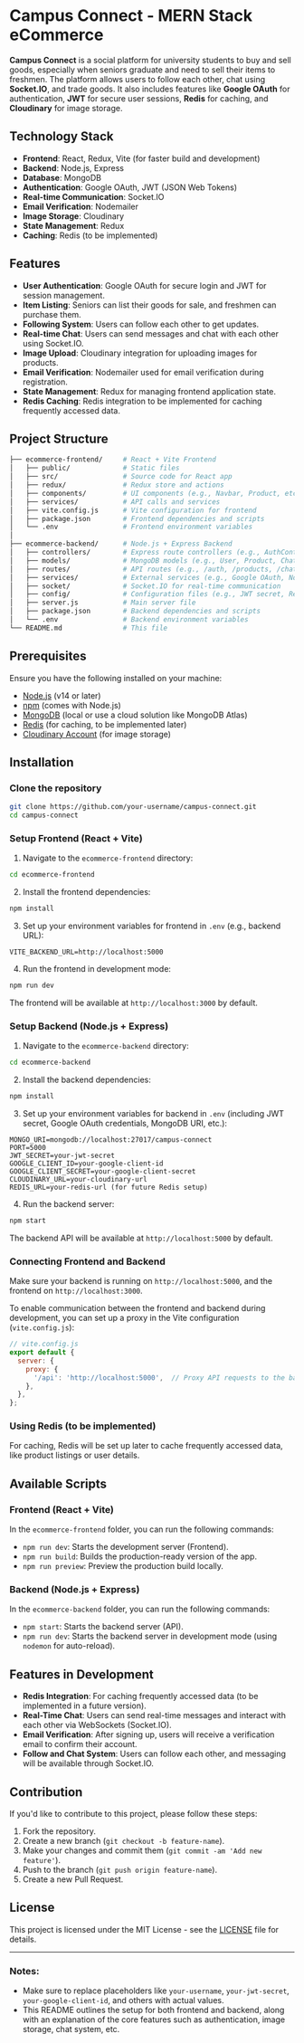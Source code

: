 
# Campus Connect - MERN Stack eCommerce

**Campus Connect** is a social platform for university students to buy and sell goods, especially when seniors graduate and need to sell their items to freshmen. The platform allows users to follow each other, chat using **Socket.IO**, and trade goods. It also includes features like **Google OAuth** for authentication, **JWT** for secure user sessions, **Redis** for caching, and **Cloudinary** for image storage.

## Technology Stack

- **Frontend**: React, Redux, Vite (for faster build and development)
- **Backend**: Node.js, Express
- **Database**: MongoDB
- **Authentication**: Google OAuth, JWT (JSON Web Tokens)
- **Real-time Communication**: Socket.IO
- **Email Verification**: Nodemailer
- **Image Storage**: Cloudinary
- **State Management**: Redux
- **Caching**: Redis (to be implemented)

## Features

- **User Authentication**: Google OAuth for secure login and JWT for session management.
- **Item Listing**: Seniors can list their goods for sale, and freshmen can purchase them.
- **Following System**: Users can follow each other to get updates.
- **Real-time Chat**: Users can send messages and chat with each other using Socket.IO.
- **Image Upload**: Cloudinary integration for uploading images for products.
- **Email Verification**: Nodemailer used for email verification during registration.
- **State Management**: Redux for managing frontend application state.
- **Redis Caching**: Redis integration to be implemented for caching frequently accessed data.

## Project Structure

```bash
├── ecommerce-frontend/     # React + Vite Frontend
│   ├── public/             # Static files
│   ├── src/                # Source code for React app
│   ├── redux/              # Redux store and actions
│   ├── components/         # UI components (e.g., Navbar, Product, etc.)
│   ├── services/           # API calls and services
│   ├── vite.config.js      # Vite configuration for frontend
│   ├── package.json        # Frontend dependencies and scripts
│   └── .env                # Frontend environment variables
│
├── ecommerce-backend/      # Node.js + Express Backend
│   ├── controllers/        # Express route controllers (e.g., AuthController)
│   ├── models/             # MongoDB models (e.g., User, Product, Chat)
│   ├── routes/             # API routes (e.g., /auth, /products, /chat)
│   ├── services/           # External services (e.g., Google OAuth, Nodemailer)
│   ├── socket/             # Socket.IO for real-time communication
│   ├── config/             # Configuration files (e.g., JWT secret, Redis setup)
│   ├── server.js           # Main server file
│   ├── package.json        # Backend dependencies and scripts
│   └── .env                # Backend environment variables
└── README.md               # This file
```

## Prerequisites

Ensure you have the following installed on your machine:

- [Node.js](https://nodejs.org/en/download/) (v14 or later)
- [npm](https://www.npmjs.com/get-npm) (comes with Node.js)
- [MongoDB](https://www.mongodb.com/try/download/community) (local or use a cloud solution like MongoDB Atlas)
- [Redis](https://redis.io/download) (for caching, to be implemented later)
- [Cloudinary Account](https://cloudinary.com/) (for image storage)

## Installation

### Clone the repository

```bash
git clone https://github.com/your-username/campus-connect.git
cd campus-connect
```

### Setup Frontend (React + Vite)

1. Navigate to the `ecommerce-frontend` directory:

```bash
cd ecommerce-frontend
```

2. Install the frontend dependencies:

```bash
npm install
```

3. Set up your environment variables for frontend in `.env` (e.g., backend URL):

```env
VITE_BACKEND_URL=http://localhost:5000
```

4. Run the frontend in development mode:

```bash
npm run dev
```

The frontend will be available at `http://localhost:3000` by default.

### Setup Backend (Node.js + Express)

1. Navigate to the `ecommerce-backend` directory:

```bash
cd ecommerce-backend
```

2. Install the backend dependencies:

```bash
npm install
```

3. Set up your environment variables for backend in `.env` (including JWT secret, Google OAuth credentials, MongoDB URI, etc.):

```env
MONGO_URI=mongodb://localhost:27017/campus-connect
PORT=5000
JWT_SECRET=your-jwt-secret
GOOGLE_CLIENT_ID=your-google-client-id
GOOGLE_CLIENT_SECRET=your-google-client-secret
CLOUDINARY_URL=your-cloudinary-url
REDIS_URL=your-redis-url (for future Redis setup)
```

4. Run the backend server:

```bash
npm start
```

The backend API will be available at `http://localhost:5000` by default.

### Connecting Frontend and Backend

Make sure your backend is running on `http://localhost:5000`, and the frontend on `http://localhost:3000`.

To enable communication between the frontend and backend during development, you can set up a proxy in the Vite configuration (`vite.config.js`):

```js
// vite.config.js
export default {
  server: {
    proxy: {
      '/api': 'http://localhost:5000',  // Proxy API requests to the backend
    },
  },
};
```

### Using Redis (to be implemented)

For caching, Redis will be set up later to cache frequently accessed data, like product listings or user details.

## Available Scripts

### Frontend (React + Vite)

In the `ecommerce-frontend` folder, you can run the following commands:

- `npm run dev`: Starts the development server (Frontend).
- `npm run build`: Builds the production-ready version of the app.
- `npm run preview`: Preview the production build locally.

### Backend (Node.js + Express)

In the `ecommerce-backend` folder, you can run the following commands:

- `npm start`: Starts the backend server (API).
- `npm run dev`: Starts the backend server in development mode (using `nodemon` for auto-reload).

## Features in Development

- **Redis Integration**: For caching frequently accessed data (to be implemented in a future version).
- **Real-Time Chat**: Users can send real-time messages and interact with each other via WebSockets (Socket.IO).
- **Email Verification**: After signing up, users will receive a verification email to confirm their account.
- **Follow and Chat System**: Users can follow each other, and messaging will be available through Socket.IO.

## Contribution

If you'd like to contribute to this project, please follow these steps:

1. Fork the repository.
2. Create a new branch (`git checkout -b feature-name`).
3. Make your changes and commit them (`git commit -am 'Add new feature'`).
4. Push to the branch (`git push origin feature-name`).
5. Create a new Pull Request.

## License

This project is licensed under the MIT License - see the [LICENSE](LICENSE) file for details.

---

### Notes:
- Make sure to replace placeholders like `your-username`, `your-jwt-secret`, `your-google-client-id`, and others with actual values.
- This README outlines the setup for both frontend and backend, along with an explanation of the core features such as authentication, image storage, chat system, etc.
